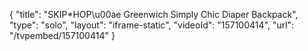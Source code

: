 {
    "title": "SKIP*HOP\u00ae Greenwich Simply Chic Diaper Backpack",
    "type": "solo",
    "layout": "iframe-static",
    "videoId": "157100414",
    "url": "\/tvpembed\/157100414"
}